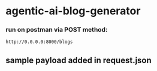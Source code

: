 # agentic-ai-blog-generator

### run on postman via POST method:

```
http://0.0.0.0:8000/blogs
```

## sample payload added in request.json
